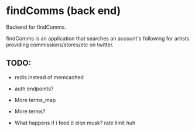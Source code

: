 # findComms (back end)

Backend for findComms.

findComms is an application that searches an account's following for artists providing commissions/stores/etc on twitter.

## TODO:

- redis instead of memcached
- auth endpoints?

- More terms_map
- More terms?
- What happens if i feed it elon musk? rate limit huh
